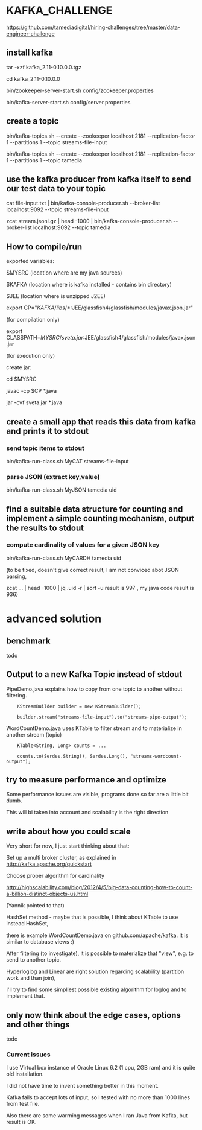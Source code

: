 # KAFKA_CHALLENGE 

https://github.com/tamediadigital/hiring-challenges/tree/master/data-engineer-challenge


## install kafka 

tar -xzf kafka_2.11-0.10.0.0.tgz

cd kafka_2.11-0.10.0.0 

bin/zookeeper-server-start.sh config/zookeeper.properties

bin/kafka-server-start.sh config/server.properties

## create a topic

bin/kafka-topics.sh --create --zookeeper localhost:2181 --replication-factor 1 --partitions 1 --topic streams-file-input

bin/kafka-topics.sh --create --zookeeper localhost:2181 --replication-factor 1 --partitions 1 --topic tamedia

## use the kafka producer from kafka itself to send our test data to your topic

cat file-input.txt | bin/kafka-console-producer.sh --broker-list localhost:9092 --topic streams-file-input

zcat stream.jsonl.gz | head -1000 | bin/kafka-console-producer.sh --broker-list localhost:9092 --topic tamedia

## How to compile/run

exported variables:

$MYSRC      (location where are my java sources)

$KAFKA      (location where is kafka installed - contains bin directory)

$JEE        (location where is unzipped J2EE)

export CP="$KAFKA/libs/*:$JEE/glassfish4/glassfish/modules/javax.json.jar"

(for compilation only)

export CLASSPATH=$MYSRC/sveta.jar:$JEE/glassfish4/glassfish/modules/javax.json.jar

(for execution only)

create jar:

cd $MYSRC

javac -cp $CP *.java

jar -cvf sveta.jar *.java


## create a small app that reads this data from kafka and prints it to stdout

### send topic items to stdout

bin/kafka-run-class.sh MyCAT streams-file-input

### parse JSON (extract key,value)

bin/kafka-run-class.sh MyJSON tamedia uid


## find a suitable data structure for counting and implement a simple counting mechanism, output the results to stdout 

### compute cardinality of values for a given JSON key

bin/kafka-run-class.sh MyCARDH tamedia uid

(to be fixed, doesn't give correct result, I am not conviced abot JSON parsing, 

zcat ... | head -1000 | jq .uid -r | sort -u      result is 997 , my java code result is 936)  


# advanced solution

## benchmark

todo

## Output to a new Kafka Topic instead of stdout

PipeDemo.java explains how to copy from one topic to another without filtering.

        KStreamBuilder builder = new KStreamBuilder();
        
        builder.stream("streams-file-input").to("streams-pipe-output");

WordCountDemo.java uses KTable to filter stream and to materialize in another stream (topic) 

        KTable<String, Long> counts = ...
        
        counts.to(Serdes.String(), Serdes.Long(), "streams-wordcount-output");
        
## try to measure performance and optimize

Some performance issues are visible, programs done so far are a little bit dumb.

This will bi taken into account and scalability is the right direction 

## write about how you could scale

Very short for now, I just start thinking about that:

Set up a multi broker cluster, as explained in http://kafka.apache.org/quickstart

Choose proper algorithm for cardinality 

http://highscalability.com/blog/2012/4/5/big-data-counting-how-to-count-a-billion-distinct-objects-us.html

(Yannik pointed to that)

HashSet method - maybe that is possible, I think about KTable to use instead HashSet, 

there is example WordCountDemo.java on github.com/apache/kafka. It is similar to database views :)

After filtering (to investigate), it is possible to materialize that "view", e.g. to send to another topic. 

Hyperloglog and Linear are right solution regarding scalability (partition work and than join), 

I'll try to find some simpliest possible existing algorithm for loglog and to implement that.  

## only now think about the edge cases, options and other things

todo

### Current issues

I use Virtual box instance of Oracle Linux 6.2 (1 cpu, 2GB ram) and it is quite old installation.

I did not have time to invent something better in this moment. 

Kafka fails to accept lots of input, so I tested with no more than 1000 lines from test file. 

Also there are some warrning messages when I ran Java from Kafka, but result is OK. 


